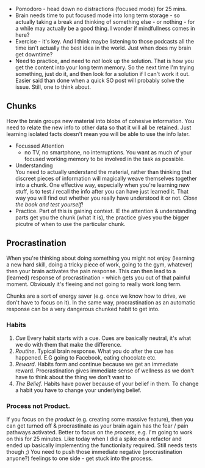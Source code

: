 - Pomodoro - head down no distractions (focused mode) for 25 mins.
- Brain needs time to put focused mode into long term storage - so actually
taking a break and thinking of something else - or nothing - for a while
may actually be a good thing.  I wonder if mindfullness comes in here?
- Exercise - it's key.  And I think maybe listening to those podcasts all the time isn't actually the best idea in the world.
Just when does my brain get downtime?
- Need to practice, and need to _not_ look up the solution.  That is how you get the content into your long term memory.  So the
next time I'm trying something, just do it, and then look for a solution if I can't work it out. Easier said than done when a
quick SO post will probably solve the issue.  Still, one to think about.


## Chunks

How the brain groups new material into blobs of cohesive information.  You need to relate the new info to other data
so that it will all be retained.  Just learning isolated facts doesn't mean you will be able to use the info later.

- Focussed Attention
  - no TV, no smartphone, no interruptions.  You want as much of your focused working memory to be involved in the task as possible.
- Understanding<br/>
You need to actually understand the material, rather than thinking that discreet pieces of information will magically weave themselves
together into a chunk.  One effective way, especially when you're learning new stuff, is to test / recall the info after you can have
just learned it.  That way you will find out whether you really have understood it or not. _Close the book and test yourself!_
- Practice.  Part of this is gaining context.  IE the attention & understanding parts get you the chunk (what it is), the practice gives you the
bigger picutre of when to use the particular chunk.

## Procrastination

When you're thinking about doing something you might not enjoy (learning a new hard skill, doing a tricky piece of work, going to the gym, whatever)
then your brain activates the pain response.  This can then lead to a (learned) response of procrastination - which gets you out of that painful moment.
Obviously it's fleeing and not going to really work long term.

Chunks are a sort of energy saver (e.g. once we know how to drive, we don't have to focus on it).  In the same way, procrastination as an automatic response
can be a very dangerous chunked habit to get into.

### Habits

1. *Cue* Every habit starts with a cue.  Cues are basically neutral, it's what we do with them that make the difference.
2. *Routine*.  Typical brain response. What you do after the cue has happened.  E.G going to Facebook, eating chocolate etc.
3. *Reward*. Habits form and continue because we get an immediate reward.  Procrastination gives immediate sense of wellness as we don't have to think about the thing we don't want to
4. *The Belief*. Habits have power because of your belief in them.  To change a habit you have to change your underlying belief.

### Process not Product.

If you focus on the *product* (e.g. creating some massive feature), then you can get turned off & procrastinate as your brain again has the fear / pain pathways activated.  Better to focus on the *process*, e.g. I'm going to work on this for 25 minutes.  Like today when I did a spike on a refactor and ended up basically implementing the functionlaity required.  Still needs tests though ;)  You need to push those immediate negative (procrastination anyone?) feelings to one side - get stuck into the process.



